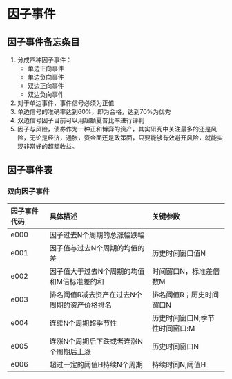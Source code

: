 # 因子事件

## 因子事件备忘条目

1. 分成四种因子事件：
   * 单边正向事件
   * 单边负向事件
   * 双边正向事件
   * 双边负向事件
2. 对于单边事件，事件信号必须为正值
3. 单边信号的准确率达到60%，即为合格，达到70%为优秀
4. 双边信号因子目前可以用超额夏普比率进行评判
5. 因子与风险，债券作为一种正和博弈的资产，其实研究中关注最多的还是风险，无论是经济，通胀，资金面还是政策面，只要能够有效避开风险，就能实现非常好的超额收益。

## 因子事件表

### 双向因子事件

| 因子事件代码 | 具体描述 | 关键参数 |
| :--- | :--- | :--- |
| e000 | 因子过去N个周期的总涨幅跌幅 |  |
| e001 | 因子值与过去N个周期的均值的差 | 历史时间窗口值N |
| e002 | 因子值大于过去N个周期的均值和M倍标准差的和 | 时间窗口N，标准差倍数M |
| e003 | 排名阈值R减去资产在过去N个周期的资产价格排名 | 排名阈值R；历史时间窗口N |
| e004 | 连续N个周期超季节性 | 历史时间窗口N;季节性时间窗口:M |
| e005 | 连涨N个周期后下跌或者连涨N个周期后上涨 | 历史时间窗口N |
| e006 | 超过一定的阈值H持续N个周期 | 持续时间N,阈值H |



